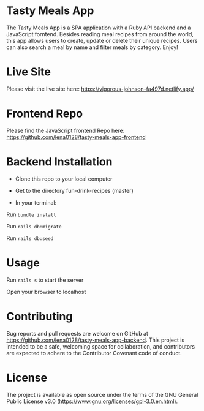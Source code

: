 # Tasty Meals App
The Tasty Meals App is a SPA application with a Ruby API backend and a JavaScript forntend. Besides reading meal recipes from around the world, this app allows users to create, update or delete their unique recipes. Users can also search a meal by name and filter meals by category. Enjoy!

# Live Site
Please visit the live site here: https://vigorous-johnson-fa497d.netlify.app/

# Frontend Repo
Please find the JavaScript frontend Repo here:
https://github.com/lena0128/tasty-meals-app-frontend

# Backend Installation
* Clone this repo to your local computer

* Get to the directory fun-drink-recipes (master)

* In your terminal:

Run `bundle install`

Run `rails db:migrate`

Run `rails db:seed`

# Usage
Run `rails s` to start the server

Open your browser to localhost

# Contributing
Bug reports and pull requests are welcome on GitHub at https://github.com/lena0128/tasty-meals-app-backend. This project is intended to be a safe, welcoming space for collaboration, and contributors are expected to adhere to the Contributor Covenant code of conduct.

# License
The project is available as open source under the terms of the GNU General Public License v3.0 (https://www.gnu.org/licenses/gpl-3.0.en.html).
